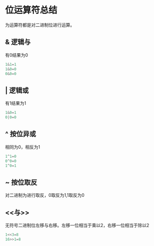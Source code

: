 # 位运算符总结
为运算符都是对二进制位进行运算。
## & 逻辑与
有0结果为0
```java
1&1=1
1&0=0
0&0=0
```

## | 逻辑或
有1结果为1
```java
1&0=1
0|0=0
```

## ^ 按位异或
相同为0，相反为1
```java
1^1=0
0^0=0
1^0=1
```
## ~ 按位取反
对二进制为进行取反，0取反为1,1取反为0

## <<与>>
无符号二进制位左移与右移。左移一位相当于乘以2，右移一位相当于除以2
```java
1<<3=8
16>>1=8
```


